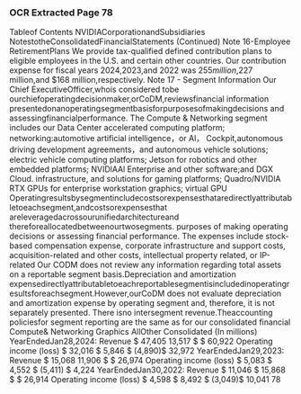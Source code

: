 ### OCR Extracted Page 78

Tableof Contents
NVIDIACorporationandSubsidiaries
NotestotheConsolidatedFinancialStatements
(Continued)
Note 16-Employee RetirementPlans
We provide tax-qualified defined contribution plans to eligible employees in the U.S. and certain other countries. Our contribution
expense for fiscal years 2024,2023,and 2022 was $255 million,$227 million,and $168 million,respectively.
Note 17 - Segment Information
Our Chief ExecutiveOfficer,whois considered tobe ourchiefoperatingdecisionmaker,orCoDM,reviewsfinancial information
presentedonanoperatingsegmentbasisforpurposesofmakingdecisions and assessingfinancialperformance.
The Compute & Networking segment includes our Data Center accelerated computing platform; networking:automotive artificial
intelligence，or Al， Cockpit,autonomous driving development agreements，and autonomous vehicle solutions; electric vehicle
computing platforms; Jetson for robotics and other embedded platforms; NVIDlAAl Enterprise and other software;and DGX Cloud.
infrastructure, and solutions for gaming platforms; Quadro/NVIDlA RTX GPUs for enterprise workstation graphics; virtual GPU
Operatingresultsbysegmentincludecostsorexpensesthataredirectlyattributabletoeachsegment,andcostsorexpensesthat
areleveragedacrossourunifiedarchitectureand thereforeallocatedbetweenourtwosegments.
purposes of making operating decisions or assessing financial performance. The expenses include stock-based compensation
expense, corporate infrastructure and support costs, acquisition-related and other costs, intellectual property related, or IP-related
Our CODM does not review any information regarding total assets on a reportable segment basis.Depreciation and amortization
expensedirectlyattributabletoeachreportablesegmentisincludedinoperatingresultsforeachsegment.However,ourCoDM
does not evaluate depreciation and amortization expense by operating segment and, therefore, it is not separately presented. There
isno intersegment revenue.Theaccounting policiesfor segment reporting are the same as for our consolidated financial
Compute&
Networking
Graphics
AllOther
Consolidated
(In millions)
YearEndedJan28,2024:
Revenue
$
47,405
13,517
$
$
60,922
Operating income (loss)
$
32,016
$
5,846
$
(4,890)$
32,972
YearEndedJan29,2023:
Revenue
$
15,068
11,906
$
$
26,974
Operating income (loss)
$
5,083 $
4,552
$
(5,411) $
4,224
YearEndedJan30,2022:
Revenue
$
11,046
$
15,868
$
$
26,914
Operating income (loss)
$
4,598
$
8,492
$
(3,049)$
10,041
78